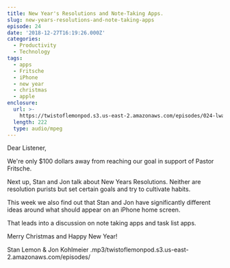 ```yaml
---
title: New Year's Resolutions and Note-Taking Apps.
slug: new-years-resolutions-and-note-taking-apps
episode: 24
date: '2018-12-27T16:19:26.000Z'
categories:
  - Productivity
  - Technology
tags:
  - apps
  - Fritsche
  - iPhone
  - new year
  - christmas
  - apple
enclosure:
  url: >-
    https://twistoflemonpod.s3.us-east-2.amazonaws.com/episodes/024-lwatol-20181227.mp3 
  length: 222
  type: audio/mpeg
---
```


Dear Listener,

We're only $100 dollars away from reaching our goal in support of Pastor Fritsche.

Next up, Stan and Jon talk about New Years Resolutions. Neither are resolution purists but set certain goals and try to cultivate habits.

This week we also find out that Stan and Jon have significantly different ideas around what should appear on an iPhone home screen.

That leads into a discussion on note taking apps and task list apps.

Merry Christmas and Happy New Year!

Stan Lemon & Jon Kohlmeier
.mp3/twistoflemonpod.s3.us-east-2.amazonaws.com/episodes/
